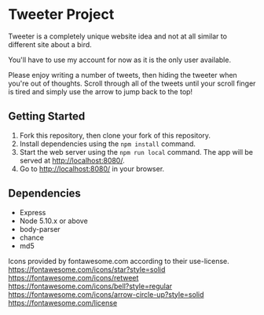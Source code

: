 # Tweeter Project

Tweeter is a completely unique website idea and not at all similar to different site about a bird.

You'll have to use my account for now as it is the only user available. 

Please enjoy writing a number of tweets, then hiding the tweeter when you're out of thoughts.
Scroll through all of the tweets until your scroll finger is tired and simply use the arrow to jump back to the top!


## Getting Started

1. Fork this repository, then clone your fork of this repository.
2. Install dependencies using the `npm install` command.
3. Start the web server using the `npm run local` command. The app will be served at <http://localhost:8080/>.
4. Go to <http://localhost:8080/> in your browser.

## Dependencies

- Express
- Node 5.10.x or above
- body-parser
- chance
- md5


Icons provided by fontawesome.com according to their use-license.
https://fontawesome.com/icons/star?style=solid
https://fontawesome.com/icons/retweet
https://fontawesome.com/icons/bell?style=regular
https://fontawesome.com/icons/arrow-circle-up?style=solid
https://fontawesome.com/license
